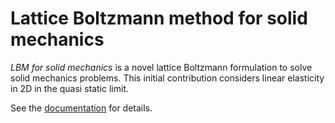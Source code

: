 # Lattice Boltzmann method for solid mechanics

_LBM for solid mechanics_ is a novel lattice Boltzmann formulation to solve solid mechanics problems. This initial contribution considers linear elasticity in 2D in the quasi static limit.

See the [documentation](oboolakee.github.io/LBMforSolids-StaticLinearElasticity/) for details.
